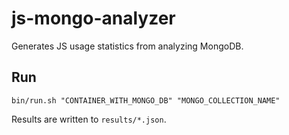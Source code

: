 # js-mongo-analyzer
Generates JS usage statistics from analyzing MongoDB.

## Run

    bin/run.sh "CONTAINER_WITH_MONGO_DB" "MONGO_COLLECTION_NAME"

Results are written to `results/*.json`.
